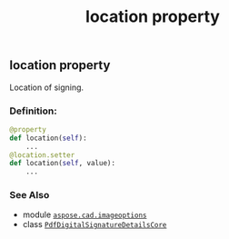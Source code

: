 ﻿---
title: location property
second_title: Aspose.CAD for Python via .NET API References
description: 
type: docs
weight: 50
url: /aspose.cad.imageoptions/pdfdigitalsignaturedetailscore/location/
is_root: false
---

## location property


Location of signing.
### Definition:
```python
@property
def location(self):
    ...
@location.setter
def location(self, value):
    ...
```

### See Also
* module [`aspose.cad.imageoptions`](../../)
* class [`PdfDigitalSignatureDetailsCore`](/cad/python-net/aspose.cad.imageoptions/pdfdigitalsignaturedetailscore)
